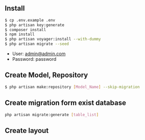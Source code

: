 
## Install

```bash
$ cp .env.example .env
$ php artisan key:generate
$ composer install
$ npm install
$ php artisan voyager:install --with-dummy
$ php artisan migrate --seed
```

- User: admin@admin.com
- Password: password

## Create Model, Repository

```bash
$ php artisan make:repository [Model_Name] --skip-migration
```

## Create migration form exist database

```bash
php artisan migrate:generate [table_list]
```

## Create layout
